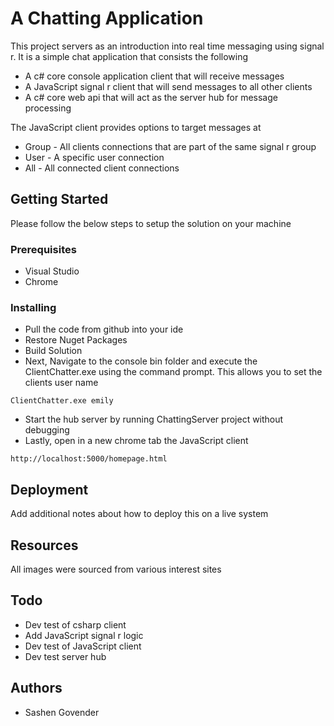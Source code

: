 # A Chatting Application
This project servers as an introduction into real time messaging using signal r. It is a simple chat application that consists the following
* A c# core console application client that will receive messages
* A JavaScript signal r client that will send messages to all other clients
* A c# core web api that will act as the server hub for message processing

The JavaScript client provides options to target messages at
* Group - All clients connections that are part of the same signal r group
* User - A specific user connection
* All - All connected client connections 

## Getting Started
Please follow the below steps to setup the solution on your machine

### Prerequisites
* Visual Studio 
* Chrome

### Installing
* Pull the code from github into your ide
* Restore Nuget Packages
* Build Solution
* Next, Navigate to the console bin folder and execute the ClientChatter.exe using the command prompt. This allows you to set the clients user name
```
ClientChatter.exe emily
```
* Start the hub server by running ChattingServer project without debugging
* Lastly, open in a new chrome tab the JavaScript client
```
http://localhost:5000/homepage.html
```

## Deployment
Add additional notes about how to deploy this on a live system

## Resources
All images were sourced from various interest sites

## Todo
* Dev test of csharp client
* Add JavaScript signal r logic
* Dev test of JavaScript client
* Dev test server hub

## Authors
* Sashen Govender


